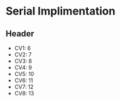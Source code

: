 # Serial Implimentation

## Header

- CV1: 6
- CV2: 7
- CV3: 8
- CV4: 9
- CV5: 10
- CV6: 11
- CV7: 12
- CV8: 13